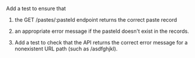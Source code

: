 Add a test to ensure that 
1. the GET /pastes/:pasteId endpoint returns the correct paste record
2. an appropriate error message if the pasteId doesn't exist in the records. 

3. Add a test to check that 
the API returns the correct error message for a nonexistent URL path (such as /asdfghjkl).